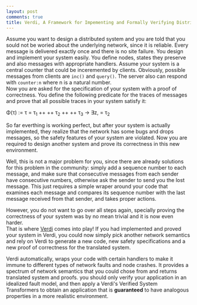 ```yaml
---
layout: post
comments: true
title: Verdi, A Framework for Impementing and Formally Verifying Distributed Systems 
---
```

Assume you want to design a distributed system and you are told that you sould not be woried about the underlying network, since it is reliable. Every message is delivered exactly once and there is no site failure. You design and implement your system easily. You define nodes, states they preserve and also messages with appropriate handlers. Assume your system is a central counter that could be inceremented by clients. Obviously, possible messages from clients are `inc()` and `query()`. The server also can respond with `counter:n` where n is a natural number. <br>
Now you are asked for the specification of your system with a proof of correctness.
You define the following predicate for the traces of messages and prove that all possible traces in your system satisfy it:
<p> 
&#934;(&#964;) :=   &#964; =  &#964;<sub>1</sub>  ++   <x,counter:n> ++ &#964;<sub>2</sub> ++ <y,counter:n+1> ++  &#964;<sub>3</sub>     &#x2192; &exist;z, <z,inc()> =  &#964;<sub>2</sub> 
</p>
<p>So far everthing is working perfect, but after your system is actually implemented, they realize that the network has some bugs and drops messages, so the safety features of your system are violated. Now you are required to design another system and prove its correctness in this new environment. </p>
<p>Well, this is not a major problem for you, since there are already solutions for this problem in the community: simply add a sequence number to each message, and make sure that consecutive messages from each sender have consecutive numbers, otherwise ask the sender to send you the lost message. This just requires a simple wraper around your code that examines each message and compares its sequence number with the last message received from that sender, and takes proper actions. </p>
<p>However, you do not want to go over all steps again, specially proving the correctness of your system was by no mean trivial and it is now even harder.<br>That is where <a href="http://verdi.uwplse.org">Verdi</a> comes into play! If you had implemented and proved your system in Verdi, you could now simply pick another network semantics and rely on Verdi to generate a new code, new safety specifications and a new proof of correctness for the translated system. <p>  
<p> Verdi automatically, wraps your code with certain handlers to make it immune to different types of network faults and node crashes. It provides a spectrum of network semantics that you could chose from and returns translated system and proofs. you should only verify your application in an idealized fault model, and then apply a Verdi's Verified System Transformers to obtain an application that is <b>guaranteed</b> to have analogous properties in a more realistic environment.
